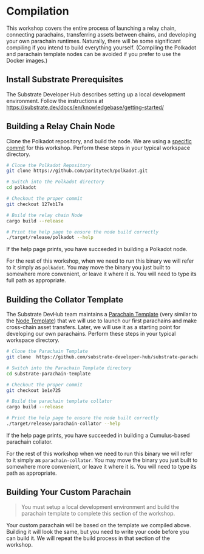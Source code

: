 # Compilation

This workshop covers the entire process of launching a relay chain, connecting parachains,
transferring assets between chains, and developing your own parachain runtimes. Naturally, there
will be some significant compiling if you intend to build everything yourself. (Compiling the
Polkadot and parachain template nodes can be avoided if you prefer to use the Docker images.)


<!-- FIXME: docker for this is presently not maintained. Instead we use polkadot-launch as a "fast" way to build once you  -->
<!-- ## Shortening the Workshop -->

<!-- If you intend to use this material for a live workshop you may shorten it by cutting steps off of
the end. If your workshop will not cover writing your own parachains, you may skip all the
compilation by using the provided docker images. -->
<!-- 
If you prefer to focus primarily on development in your workshop, you may also skip initial relay
chain setup by performing those steps yourself in preparation for the workshop or using the public
rococo testnet. See [Setting Up The Bootnode](../SettingUpTheBootnode.md) for notes on setting up a
cloud-based relay chain. 
 -->

## Install Substrate Prerequisites

<!-- > You may skip this step if you will not develop your own runtimes, and prefer docker to locally
> built binaries. -->

The Substrate Developer Hub describes setting up a local development environment. Follow the
instructions at https://substrate.dev/docs/en/knowledgebase/getting-started/

## Building a Relay Chain Node

<!-- > You may skip this step if you prefer to use docker to run nodes. -->

Clone the Polkadot repository, and build the node. We are using a [specific commit](/#versions-of-software) for this workshop.
Perform these steps in your typical workspace directory.

```bash
# Clone the Polkadot Repository
git clone https://github.com/paritytech/polkadot.git

# Switch into the Polkadot directory
cd polkadot

# Checkout the proper commit
git checkout 127eb17a

# Build the relay chain Node
cargo build --release

# Print the help page to ensure the node build correctly
./target/release/polkadot --help
```

If the help page prints, you have succeeded in building a Polkadot node.

For the rest of this workshop, when we need to run this binary we will refer to it simply as
`polkadot`. You may move the binary you just built to somewhere more convenient, or leave it where
it is. You will need to type its full path as appropriate.

## Building the Collator Template

<!-- > You may skip this step if you prefer to use docker to run nodes. -->

The Substrate DevHub team maintains a
[Parachain Template](https://github.com/substrate-developer-hub/substrate-parachain-template) (very
similar to the [Node Template](https://github.com/substrate-developer-hub/substrate-node-template))
that we will use to launch our first parachains and make cross-chain asset transfers. Later, we will
use it as a starting point for developing our own parachains. Perform these steps in your typical
workspace directory.

```bash
# Clone the Parachain Template
git clone  https://github.com/substrate-developer-hub/substrate-parachain-template

# Switch into the Parachain Template directory
cd substrate-parachain-template

# Checkout the proper commit
git checkout 1e1e725

# Build the parachain template collator
cargo build --release

# Print the help page to ensure the node built correctly
./target/release/parachain-collator --help
```

If the help page prints, you have succeeded in building a Cumulus-based parachain collator.

For the rest of this workshop when we need to run this binary we will refer to it simply as
`parachain-collator`. You may move the binary you just built to somewhere more convenient, or leave
it where it is. You will need to type its path as appropriate.

## Building Your Custom Parachain

> You must setup a local development environment and build the parachain template to complete this
> section of the workshop.

Your custom parachain will be based on the template we compiled above. Building it will look the
same, but you need to write your code before you can build it. We will repeat the build process in
that section of the workshop.

<!-- ## Using the Docker Images

> You may skip this step if you have built the nodes locally

The two docker images available for this workshop run the exact same binaries that we described
building in the previous section.

- `joshyorndorff/cumulus-workshop-polkadot` is the relay chain node.
- `joshyorndorff/cumulus-workshop-parachain-collator` is the parachain node.

Because these containers will need to communicate with each other, you will need to handle
networking. [Networking in Docker](https://docs.docker.com/network/) is beyond the scope of this
tutorial, and there are many valid options. I'll briefly describe one simple option here that will
help many beginners get up and running fast.

"Host Networking" is the simplest technique and allows commands that look most similar to the ones
given in the workshop. It tells docker to run the nodes without isolating the containers; just like
if you were running local binaries.

```bash
# Instead of running
polkadot --my-args

# You should run
docker run --network host joshyorndorff/cumulus-workshop-polkadot --my-args
```

```bash
# Instead of running
parachain-collator --para-args -- --relay-args

# You should run
docker run --network host joshyorndorff/cumulus-workshop-parachain-collator --para-args -- --relay-args
```

Throughout this workshop when we need to run nodes we will refer to them simply as `polkadot` and
`parachain-collator`. You will need to transform these commands into appropriate docker commands.

-->
